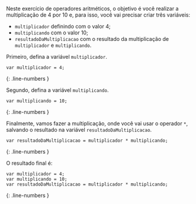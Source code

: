 Neste exercício de operadores aritméticos, o objetivo é você realizar a multiplicação de 4 por 10 e, para isso, você vai precisar criar três variáveis:

- `multiplicador` definindo com o valor 4;
- `multiplicando` com o valor 10;
- `resultadoDaMultiplicacao` com o resultado da multiplicação de `multiplicador` e `multiplicando`.

Primeiro, defina a variável `multiplicador`.

```language-javascript
var multiplicador = 4;
```
{: .line-numbers }

Segundo, defina a variável `multiplicando`.

```language-javascript
var multiplicando = 10;
```
{: .line-numbers }

Finalmente, vamos fazer a multiplicação, onde você vai usar o operador `*`, salvando o resultado na variável `resultadoDaMultiplicacao`.

```language-javascript
var resultadoDaMultiplicacao = multiplicador * multiplicando;
```
{: .line-numbers }

O resultado final é:

```language-javascript
var multiplicador = 4;
var multiplicando = 10;
var resultadoDaMultiplicacao = multiplicador * multiplicando;
```
{: .line-numbers }
